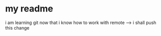 # my readme

i am learning git
now that i know how to work with remote --> i shall push this change
